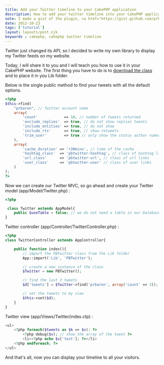 ```yaml
---
title: Add your Twitter timeline to your CakePHP application
description: How to add your twitter timeline into your CakePHP application
note: I made a gist of the plugin, <a href="https://gist.github.com/prbaron/4725934">https://gist.github.com/prbaron/4725934</a>
date: 2012-10-23
tags: ['tutorial']
layout: layouts/post.njk
keywords : cakephp, cakephp twitter timeline
---
```


Twitter just changed its API, so I decided to write my own library to display my Twitter feeds on my website.

Today, I will share it to you and I will teach you how to use it in your CakePHP website. The first thing you have to do is to [download the class](https://gist.github.com/prbaron/4725934) and to place it in you Lib folder.

Below is the single public method to find your tweets with all the default options.

```php
<?php
$this->find(
    "prbaron", // Twitter account name
    array(
        'count'            => 10, // number of tweets returned
        'exclude_replies'  => true, // do not show replies tweets
        'include_entities' => true, // do not show
        'include_rts'      => true, // show retweets
        'trim_user'        => true // only show the status author numerical id
    ),
    array(
        'cache_duration' => '+30mins', // time of the cache
        'hashtag_class'  => 'pbtwitter-hashtag', // class of hashtag links
        'url_class'      => 'pbtwitter-url', // class of url links
        'user_class'     => 'pbtwitter-user' // class of user links
    )
);
?>
```


Now we can create our Twitter MVC, so go ahead and create your Twitter model (app/Model/Twitter.php) :

```php
<?php

 class Twitter extends AppModel{
    public $useTable = false; // we do not need a table in our Database
}
```

Twitter controller (app/Controller/TwitterController.php) :

```php
<?php
class TwitterController extends AppController{

    public function index(){
        // import the PBTwitter class from the Lib folder
        App::import('Lib', 'PBTwitter');

        // create a new instance of the class
        $Twitter = new PBTwitter();

        // find the last 3 tweets
        $d['tweets'] = $Twitter->find('prbaron', array('count' => 3));

        // set the tweets to my view
        $this->set($d);
    }
}
```

Twitter view (app/Views/Twitter/index.ctp) :

```php
<ul>
    <?php foreach($tweets as $k => $v): ?>
        <?php debug($v); // show the array of the tweet ?>
        <li><?php echo $v['text']; ?></li>
    <?php endforeach; ?>
</ul>
```

And that's all, now you can display your timeline to all your visitors.
